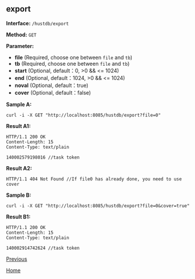 ## export ##

**Interface:** `/hustdb/export`

**Method:** `GET`

**Parameter:** 

*  **file** (Required, choose one between `file` and `tb`)
*  **tb** (Required, choose one between `file` and `tb`)
*  **start** (Optional, default：0, >0 && <= 1024)  
*  **end** (Optional, default：1024, >0 && <= 1024)
*  **noval** (Optional, default：true)
*  **cover** (Optional, default：false)

**Sample A:**

    curl -i -X GET "http://localhost:8085/hustdb/export?file=0"

**Result A1:**

	HTTP/1.1 200 OK
	Content-Length: 15
	Content-Type: text/plain

	140002579198016 //task token

**Result A2:**

	HTTP/1.1 404 Not Found //If file0 has already done, you need to use cover

**Sample B:**

    curl -i -X GET "http://localhost:8085/hustdb/export?file=0&cover=true"

**Result B1:**

	HTTP/1.1 200 OK
	Content-Length: 15
	Content-Type: text/plain

	140002914742624 //task token

[Previous](../hustdb.md)

[Home](../../../index.md)